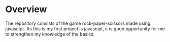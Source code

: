 # Overview
The repository consists of the game rock-paper-scissors made using javascipt. As this is my first project is javascipt, it is good opportunity for me to strengthen my knowledge of the basics.